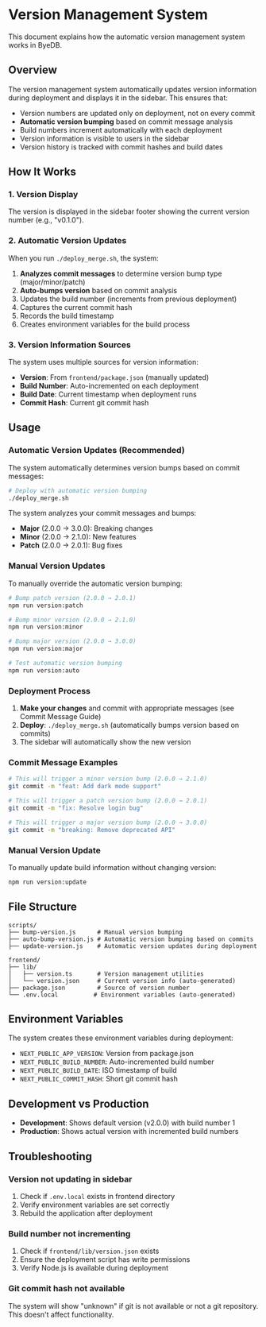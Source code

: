 # Version Management System

This document explains how the automatic version management system works in ByeDB.

## Overview

The version management system automatically updates version information during deployment and displays it in the sidebar. This ensures that:

- Version numbers are updated only on deployment, not on every commit
- **Automatic version bumping** based on commit message analysis
- Build numbers increment automatically with each deployment
- Version information is visible to users in the sidebar
- Version history is tracked with commit hashes and build dates

## How It Works

### 1. Version Display
The version is displayed in the sidebar footer showing the current version number (e.g., "v0.1.0").

### 2. Automatic Version Updates
When you run `./deploy_merge.sh`, the system:
1. **Analyzes commit messages** to determine version bump type (major/minor/patch)
2. **Auto-bumps version** based on commit analysis
3. Updates the build number (increments from previous deployment)
4. Captures the current commit hash
5. Records the build timestamp
6. Creates environment variables for the build process

### 3. Version Information Sources
The system uses multiple sources for version information:
- **Version**: From `frontend/package.json` (manually updated)
- **Build Number**: Auto-incremented on each deployment
- **Build Date**: Current timestamp when deployment runs
- **Commit Hash**: Current git commit hash

## Usage

### Automatic Version Updates (Recommended)
The system automatically determines version bumps based on commit messages:

```bash
# Deploy with automatic version bumping
./deploy_merge.sh
```

The system analyzes your commit messages and bumps:
- **Major** (2.0.0 → 3.0.0): Breaking changes
- **Minor** (2.0.0 → 2.1.0): New features  
- **Patch** (2.0.0 → 2.0.1): Bug fixes

### Manual Version Updates
To manually override the automatic version bumping:

```bash
# Bump patch version (2.0.0 → 2.0.1)
npm run version:patch

# Bump minor version (2.0.0 → 2.1.0)
npm run version:minor

# Bump major version (2.0.0 → 3.0.0)
npm run version:major

# Test automatic version bumping
npm run version:auto
```

### Deployment Process
1. **Make your changes** and commit with appropriate messages (see Commit Message Guide)
2. **Deploy**: `./deploy_merge.sh` (automatically bumps version based on commits)
3. The sidebar will automatically show the new version

### Commit Message Examples
```bash
# This will trigger a minor version bump (2.0.0 → 2.1.0)
git commit -m "feat: Add dark mode support"

# This will trigger a patch version bump (2.0.0 → 2.0.1)  
git commit -m "fix: Resolve login bug"

# This will trigger a major version bump (2.0.0 → 3.0.0)
git commit -m "breaking: Remove deprecated API"
```

### Manual Version Update
To manually update build information without changing version:

```bash
npm run version:update
```

## File Structure

```
scripts/
├── bump-version.js      # Manual version bumping
├── auto-bump-version.js # Automatic version bumping based on commits
├── update-version.js    # Automatic version updates during deployment

frontend/
├── lib/
│   ├── version.ts       # Version management utilities
│   └── version.json     # Current version info (auto-generated)
├── package.json         # Source of version number
└── .env.local          # Environment variables (auto-generated)
```

## Environment Variables

The system creates these environment variables during deployment:

- `NEXT_PUBLIC_APP_VERSION`: Version from package.json
- `NEXT_PUBLIC_BUILD_NUMBER`: Auto-incremented build number
- `NEXT_PUBLIC_BUILD_DATE`: ISO timestamp of build
- `NEXT_PUBLIC_COMMIT_HASH`: Short git commit hash

## Development vs Production

- **Development**: Shows default version (v2.0.0) with build number 1
- **Production**: Shows actual version with incremented build numbers

## Troubleshooting

### Version not updating in sidebar
1. Check if `.env.local` exists in frontend directory
2. Verify environment variables are set correctly
3. Rebuild the application after deployment

### Build number not incrementing
1. Check if `frontend/lib/version.json` exists
2. Ensure the deployment script has write permissions
3. Verify Node.js is available during deployment

### Git commit hash not available
The system will show "unknown" if git is not available or not a git repository. This doesn't affect functionality. 